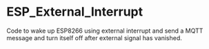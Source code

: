 # ESP_External_Interrupt
Code to wake up ESP8266 using external interrupt and send a MQTT message and turn itself off after external signal has vanished.
